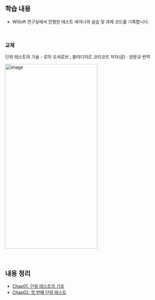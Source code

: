 ## 학습 내용
- WiSoft 연구실에서 진행한 테스트 세미나의 실습 및 과제 코드를 기록합니다.

<br>

### 교재
단위 테스트의 기술 - 로이 오셔로브 , 블라디미르 코리코프 저자(글) · 양문규 번역


<img width="300" height="600" alt="image" src="https://github.com/user-attachments/assets/35369fe3-ec90-48b3-a8a1-059391e63579" />


<br>
<br>
<br>

## 내용 정리

- [Chap01. 단위 테스트의 기초](https://familiar-dragon-4ed.notion.site/Chap01-22ebf88cd0f5805db420ea418f4b85ab?source=copy_link)
- [Chap02. 첫 번째 단위 테스트](https://familiar-dragon-4ed.notion.site/Chap02-22ebf88cd0f580a58ec5daea3a2a89ab?source=copy_link)


<br>
